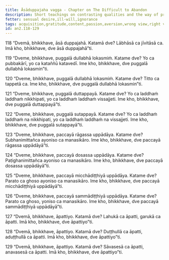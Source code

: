 ```yaml
---
title: Āsāduppajaha vagga - Chapter on The Difficult to Abandon
description: Short teachings on contrasting qualities and the way of practice conducive to cultivating an equanimous mind.
fetter: sensual desire,ill-will,ignorance
tags: acquisition,gratitude,content,passion,aversion,wrong view,right view,offense
id: an2.118-129
---
```


118
“Dvemā, bhikkhave, āsā duppajahā. Katamā dve? Lābhāsā ca jīvitāsā ca. Imā kho, bhikkhave, dve āsā duppajahā”ti.

119
“Dveme, bhikkhave, puggalā dullabhā lokasmiṁ. Katame dve? Yo ca pubbakārī, yo ca kataññū katavedī. Ime kho, bhikkhave, dve puggalā dullabhā lokasmin”ti.

120
“Dveme, bhikkhave, puggalā dullabhā lokasmiṁ. Katame dve? Titto ca tappetā ca. Ime kho, bhikkhave, dve puggalā dullabhā lokasmin”ti.

121
“Dveme, bhikkhave, puggalā duttappayā. Katame dve? Yo ca laddhaṁ laddhaṁ nikkhipati, yo ca laddhaṁ laddhaṁ vissajjeti. Ime kho, bhikkhave, dve puggalā duttappayā”ti.

122
“Dveme, bhikkhave, puggalā sutappayā. Katame dve? Yo ca laddhaṁ laddhaṁ na nikkhipati, yo ca laddhaṁ laddhaṁ na vissajjeti. Ime kho, bhikkhave, dve puggalā sutappayā”ti.

123
“Dveme, bhikkhave, paccayā rāgassa uppādāya. Katame dve? Subhanimittañca ayoniso ca manasikāro. Ime kho, bhikkhave, dve paccayā rāgassa uppādāyā”ti.

124
“Dveme, bhikkhave, paccayā dosassa uppādāya. Katame dve? Paṭighanimittañca ayoniso ca manasikāro. Ime kho, bhikkhave, dve paccayā dosassa uppādāyā”ti.

125
“Dveme, bhikkhave, paccayā micchādiṭṭhiyā uppādāya. Katame dve? Parato ca ghoso ayoniso ca manasikāro. Ime kho, bhikkhave, dve paccayā micchādiṭṭhiyā uppādāyā”ti.

126
“Dveme, bhikkhave, paccayā sammādiṭṭhiyā uppādāya. Katame dve? Parato ca ghoso, yoniso ca manasikāro. Ime kho, bhikkhave, dve paccayā sammādiṭṭhiyā uppādāyā”ti.

127
“Dvemā, bhikkhave, āpattiyo. Katamā dve? Lahukā ca āpatti, garukā ca āpatti. Imā kho, bhikkhave, dve āpattiyo”ti.

128
“Dvemā, bhikkhave, āpattiyo. Katamā dve? Duṭṭhullā ca āpatti, aduṭṭhullā ca āpatti. Imā kho, bhikkhave, dve āpattiyo”ti.

129
“Dvemā, bhikkhave, āpattiyo. Katamā dve? Sāvasesā ca āpatti, anavasesā ca āpatti. Imā kho, bhikkhave, dve āpattiyo”ti.
